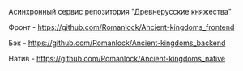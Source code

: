 Асинхронный сервис репозитория "Древнерусские княжества"

Фронт - https://github.com/Romanlock/Ancient-kingdoms_frontend

Бэк - https://github.com/Romanlock/Ancient-kingdoms_backend

Натив - https://github.com/Romanlock/Ancient-kingdoms_native
